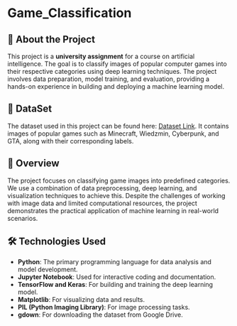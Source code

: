 # Game_Classification

## 🌟 About the Project
This project is a **university assignment** for a course on artificial intelligence. The goal is to classify images of popular computer games into their respective categories using deep learning techniques. The project involves data preparation, model training, and evaluation, providing a hands-on experience in building and deploying a machine learning model.

## 🌟 DataSet
The dataset used in this project can be found here: [Dataset Link]([https://www.kaggle.com/datasets/your-dataset-link-here](https://drive.google.com/file/d/1uz5VjUQv4hz8txJU5p3qxe2-nWKUNxMb/)). It contains images of popular games such as Minecraft, Wiedzmin, Cyberpunk, and GTA, along with their corresponding labels.

## 🌟 Overview
The project focuses on classifying game images into predefined categories. We use a combination of data preprocessing, deep learning, and visualization techniques to achieve this. Despite the challenges of working with image data and limited computational resources, the project demonstrates the practical application of machine learning in real-world scenarios.

## 🛠 Technologies Used
- **Python**: The primary programming language for data analysis and model development.
- **Jupyter Notebook**: Used for interactive coding and documentation.
- **TensorFlow and Keras**: For building and training the deep learning model.
- **Matplotlib**: For visualizing data and results.
- **PIL (Python Imaging Library)**: For image processing tasks.
- **gdown**: For downloading the dataset from Google Drive.
